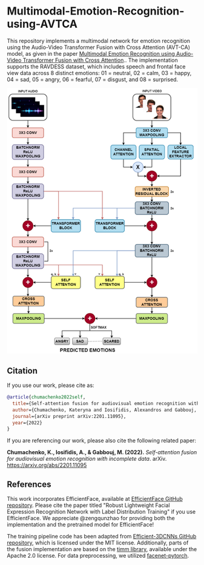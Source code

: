 # Multimodal-Emotion-Recognition-using-AVTCA

This repository implements a multimodal network for emotion recognition using the Audio-Video Transformer Fusion with Cross Attention (AVT-CA) model, as given in the paper [Multimodal Emotion Recognition using Audio-Video Transformer Fusion with Cross Attention](https://arxiv.org/pdf/2407.18552).. The implementation supports the RAVDESS dataset, which includes speech and frontal face view data across 8 distinct emotions: 01 = neutral, 02 = calm, 03 = happy, 04 = sad, 05 = angry, 06 = fearful, 07 = disgust, and 08 = surprised.

![AVT-CA Model Diagram](https://github.com/shravan-18/AVTCA/blob/main/img/AVTCA.png)

## Citation

If you use our work, please cite as:
```bibtex
@article{chumachenko2022self,
  title={Self-attention fusion for audiovisual emotion recognition with incomplete data},
  author={Chumachenko, Kateryna and Iosifidis, Alexandros and Gabbouj, Moncef},
  journal={arXiv preprint arXiv:2201.11095},
  year={2022}
}
```

If you are referencing our work, please also cite the following related paper:

**Chumachenko, K., Iosifidis, A., & Gabbouj, M. (2022).** *Self-attention fusion for audiovisual emotion recognition with incomplete data*. arXiv. https://arxiv.org/abs/2201.11095

## References

This work incorporates EfficientFace, available at [EfficientFace GitHub repository](https://github.com/zengqunzhao/EfficientFace). Please cite the paper titled "Robust Lightweight Facial Expression Recognition Network with Label Distribution Training" if you use EfficientFace. We appreciate @zengqunzhao for providing both the implementation and the pretrained model for EfficientFace!

The training pipeline code has been adapted from [Efficient-3DCNNs GitHub repository](https://github.com/okankop/Efficient-3DCNNs), which is licensed under the MIT license. Additionally, parts of the fusion implementation are based on the [timm library](https://github.com/rwightman/pytorch-image-models), available under the Apache 2.0 license. For data preprocessing, we utilized [facenet-pytorch](https://github.com/timesler/facenet-pytorch).
